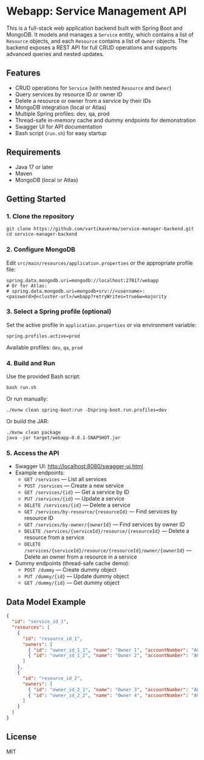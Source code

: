 # Webapp: Service Management API

This is a full-stack web application backend built with Spring Boot and MongoDB. 
It models and manages a `Service` entity, which contains a list of `Resource` objects, and each `Resource` contains a list of `Owner` objects. 
The backend exposes a REST API for full CRUD operations and supports advanced queries and nested updates.

## Features
- CRUD operations for `Service` (with nested `Resource` and `Owner`)
- Query services by resource ID or owner ID
- Delete a resource or owner from a service by their IDs
- MongoDB integration (local or Atlas)
- Multiple Spring profiles: dev, qa, prod
- Thread-safe in-memory cache and dummy endpoints for demonstration
- Swagger UI for API documentation
- Bash script (`run.sh`) for easy startup

## Requirements
- Java 17 or later
- Maven
- MongoDB (local or Atlas)

## Getting Started

### 1. Clone the repository
```
git clone https://github.com/vartikaverma/service-manager-backend.git
cd service-manager-backend
```

### 2. Configure MongoDB
Edit `src/main/resources/application.properties` or the appropriate profile file:
```
spring.data.mongodb.uri=mongodb://localhost:27017/webapp
# Or for Atlas:
# spring.data.mongodb.uri=mongodb+srv://<username>:<password>@<cluster-url>/webapp?retryWrites=true&w=majority
```

### 3. Select a Spring profile (optional)
Set the active profile in `application.properties` or via environment variable:
```
spring.profiles.active=prod
```
Available profiles: `dev`, `qa`, `prod`

### 4. Build and Run
Use the provided Bash script:
```
bash run.sh
```
Or run manually:
```
./mvnw clean spring-boot:run -Dspring-boot.run.profiles=dev
```
Or build the JAR:
```
./mvnw clean package
java -jar target/webapp-0.0.1-SNAPSHOT.jar
```

### 5. Access the API
- Swagger UI: [http://localhost:8080/swagger-ui.html](http://localhost:8080/swagger-ui.html)
- Example endpoints:
  - `GET /services` — List all services
  - `POST /services` — Create a new service
  - `GET /services/{id}` — Get a service by ID
  - `PUT /services/{id}` — Update a service
  - `DELETE /services/{id}` — Delete a service
  - `GET /services/by-resource/{resourceId}` — Find services by resource ID
  - `GET /services/by-owner/{ownerId}` — Find services by owner ID
  - `DELETE /services/{serviceId}/resource/{resourceId}` — Delete a resource from a service
  - `DELETE /services/{serviceId}/resource/{resourceId}/owner/{ownerId}` — Delete an owner from a resource in a service
- Dummy endpoints (thread-safe cache demo):
  - `POST /dummy` — Create dummy object
  - `PUT /dummy/{id}` — Update dummy object
  - `GET /dummy/{id}` — Get dummy object

## Data Model Example
```json
{
  "id": "service_id_1",
  "resources": [
    {
      "id": "resource_id_1",
      "owners": [
        { "id": "owner_id_1_1", "name": "Owner 1", "accountNumber": "AC001", "level": 1 },
        { "id": "owner_id_1_2", "name": "Owner 2", "accountNumber": "AC002", "level": 2 }
      ]
    },
    {
      "id": "resource_id_2",
      "owners": [
        { "id": "owner_id_2_1", "name": "Owner 3", "accountNumber": "AC003", "level": 1 },
        { "id": "owner_id_2_2", "name": "Owner 4", "accountNumber": "AC004", "level": 2 }
      ]
    }
  ]
}
```

## License
MIT
